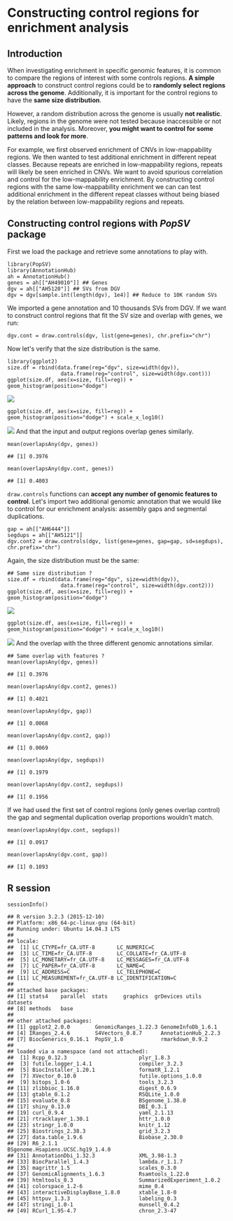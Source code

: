 Constructing control regions for enrichment analysis
====================================================

Introduction
------------

When investigating enrichment in specific genomic features, it is common to compare the regions of interest with some controls regions. **A simple approach** to construct control regions could be to **randomly select regions across the genome**. Additionally, it is important for the control regions to have the **same size distribution**.

However, a random distribution across the genome is usually **not realistic**. Likely, regions in the genome were not tested because inaccessible or not included in the analysis. Moreover, **you might want to control for some patterns and look for more**.

For example, we first observed enrichment of CNVs in low-mappability regions. We then wanted to test additional enrichment in different repeat classes. Because repeats are enriched in low-mappability regions, repeats will likely be seen enriched in CNVs. We want to avoid spurious correlation and control for the low-mappability enrichment. By constructing control regions with the same low-mappability enrichment we can can test additional enrichment in the different repeat classes without being biased by the relation between low-mappability regions and repeats.

Constructing control regions with *PopSV* package
-------------------------------------------------

First we load the package and retrieve some annotations to play with.

``` {.r}
library(PopSV)
library(AnnotationHub)
ah = AnnotationHub()
genes = ah[["AH49010"]] ## Genes
dgv = ah[["AH5120"]] ## SVs from DGV
dgv = dgv[sample.int(length(dgv), 1e4)] ## Reduce to 10K random SVs
```

We imported a gene annotation and 10 thousands SVs from DGV. If we want to construct control regions that fit the SV size and overlap with genes, we run:

``` {.r}
dgv.cont = draw.controls(dgv, list(gene=genes), chr.prefix="chr")
```

Now let's verify that the size distribution is the same.

``` {.r}
library(ggplot2)
size.df = rbind(data.frame(reg="dgv", size=width(dgv)),
                 data.frame(reg="control", size=width(dgv.cont)))
ggplot(size.df, aes(x=size, fill=reg)) + geom_histogram(position="dodge")
```

![](ConstructingControlRegions_files/figure-markdown_github/unnamed-chunk-3-1.png)

``` {.r}
ggplot(size.df, aes(x=size, fill=reg)) + geom_histogram(position="dodge") + scale_x_log10()
```

![](ConstructingControlRegions_files/figure-markdown_github/unnamed-chunk-3-2.png)
 And that the input and output regions overlap genes similarly.

``` {.r}
mean(overlapsAny(dgv, genes))
```

    ## [1] 0.3976

``` {.r}
mean(overlapsAny(dgv.cont, genes))
```

    ## [1] 0.4003

`draw.controls` functions can **accept any number of genomic features to control**. Let's import two additional genomic annotation that we would like to control for our enrichment analysis: assembly gaps and segmental duplications.

``` {.r}
gap = ah[["AH6444"]]
segdups = ah[["AH5121"]]
dgv.cont2 = draw.controls(dgv, list(gene=genes, gap=gap, sd=segdups), chr.prefix="chr")
```

Again, the size distribution must be the same:

``` {.r}
## Same size distribution ?
size.df = rbind(data.frame(reg="dgv", size=width(dgv)),
                 data.frame(reg="control", size=width(dgv.cont2)))
ggplot(size.df, aes(x=size, fill=reg)) + geom_histogram(position="dodge")
```

![](ConstructingControlRegions_files/figure-markdown_github/unnamed-chunk-6-1.png)

``` {.r}
ggplot(size.df, aes(x=size, fill=reg)) + geom_histogram(position="dodge") + scale_x_log10()
```

![](ConstructingControlRegions_files/figure-markdown_github/unnamed-chunk-6-2.png)
 And the overlap with the three different genomic annotations similar.

``` {.r}
## Same overlap with features ?
mean(overlapsAny(dgv, genes))
```

    ## [1] 0.3976

``` {.r}
mean(overlapsAny(dgv.cont2, genes))
```

    ## [1] 0.4021

``` {.r}
mean(overlapsAny(dgv, gap))
```

    ## [1] 0.0068

``` {.r}
mean(overlapsAny(dgv.cont2, gap))
```

    ## [1] 0.0069

``` {.r}
mean(overlapsAny(dgv, segdups))
```

    ## [1] 0.1979

``` {.r}
mean(overlapsAny(dgv.cont2, segdups))
```

    ## [1] 0.1956

If we had used the first set of control regions (only genes overlap control) the gap and segmental duplication overlap proportions wouldn't match.

``` {.r}
mean(overlapsAny(dgv.cont, segdups))
```

    ## [1] 0.0917

``` {.r}
mean(overlapsAny(dgv.cont, gap))
```

    ## [1] 0.1093

R session
---------

``` {.r}
sessionInfo()
```

    ## R version 3.2.3 (2015-12-10)
    ## Platform: x86_64-pc-linux-gnu (64-bit)
    ## Running under: Ubuntu 14.04.3 LTS
    ## 
    ## locale:
    ##  [1] LC_CTYPE=fr_CA.UTF-8       LC_NUMERIC=C              
    ##  [3] LC_TIME=fr_CA.UTF-8        LC_COLLATE=fr_CA.UTF-8    
    ##  [5] LC_MONETARY=fr_CA.UTF-8    LC_MESSAGES=fr_CA.UTF-8   
    ##  [7] LC_PAPER=fr_CA.UTF-8       LC_NAME=C                 
    ##  [9] LC_ADDRESS=C               LC_TELEPHONE=C            
    ## [11] LC_MEASUREMENT=fr_CA.UTF-8 LC_IDENTIFICATION=C       
    ## 
    ## attached base packages:
    ## [1] stats4    parallel  stats     graphics  grDevices utils     datasets 
    ## [8] methods   base     
    ## 
    ## other attached packages:
    ## [1] ggplot2_2.0.0        GenomicRanges_1.22.3 GenomeInfoDb_1.6.1  
    ## [4] IRanges_2.4.6        S4Vectors_0.8.7      AnnotationHub_2.2.3 
    ## [7] BiocGenerics_0.16.1  PopSV_1.0            rmarkdown_0.9.2     
    ## 
    ## loaded via a namespace (and not attached):
    ##  [1] Rcpp_0.12.3                       plyr_1.8.3                       
    ##  [3] futile.logger_1.4.1               compiler_3.2.3                   
    ##  [5] BiocInstaller_1.20.1              formatR_1.2.1                    
    ##  [7] XVector_0.10.0                    futile.options_1.0.0             
    ##  [9] bitops_1.0-6                      tools_3.2.3                      
    ## [11] zlibbioc_1.16.0                   digest_0.6.9                     
    ## [13] gtable_0.1.2                      RSQLite_1.0.0                    
    ## [15] evaluate_0.8                      BSgenome_1.38.0                  
    ## [17] shiny_0.13.0                      DBI_0.3.1                        
    ## [19] curl_0.9.4                        yaml_2.1.13                      
    ## [21] rtracklayer_1.30.1                httr_1.0.0                       
    ## [23] stringr_1.0.0                     knitr_1.12                       
    ## [25] Biostrings_2.38.3                 grid_3.2.3                       
    ## [27] data.table_1.9.6                  Biobase_2.30.0                   
    ## [29] R6_2.1.1                          BSgenome.Hsapiens.UCSC.hg19_1.4.0
    ## [31] AnnotationDbi_1.32.3              XML_3.98-1.3                     
    ## [33] BiocParallel_1.4.3                lambda.r_1.1.7                   
    ## [35] magrittr_1.5                      scales_0.3.0                     
    ## [37] GenomicAlignments_1.6.3           Rsamtools_1.22.0                 
    ## [39] htmltools_0.3                     SummarizedExperiment_1.0.2       
    ## [41] colorspace_1.2-6                  mime_0.4                         
    ## [43] interactiveDisplayBase_1.8.0      xtable_1.8-0                     
    ## [45] httpuv_1.3.3                      labeling_0.3                     
    ## [47] stringi_1.0-1                     munsell_0.4.2                    
    ## [49] RCurl_1.95-4.7                    chron_2.3-47
